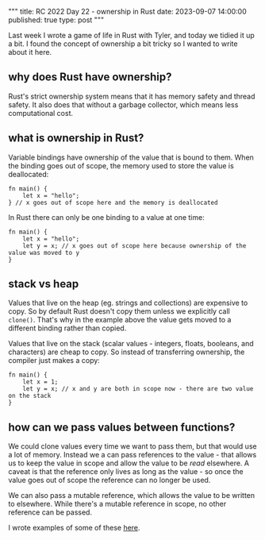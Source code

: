 """
title: RC 2022 Day 22 - ownership in Rust
date: 2023-09-07 14:00:00
published: true
type: post
"""

Last week I wrote a game of life in Rust with Tyler, and today we tidied it up a bit.  I found the concept of ownership a bit tricky so I wanted to write about it here.

## why does Rust have ownership?
Rust's strict ownership system means that it has memory safety and thread safety.  It also does that without a garbage collector, which means less computational cost.

## what is ownership in Rust?

Variable bindings have ownership of the value that is bound to them.  When the binding goes out of scope, the memory used to store the value is deallocated:
```
fn main() {
    let x = "hello";
} // x goes out of scope here and the memory is deallocated
```

In Rust there can only be one binding to a value at one time:
```
fn main() {
    let x = "hello";
    let y = x; // x goes out of scope here because ownership of the value was moved to y
}
```

## stack vs heap
Values that live on the heap (eg. strings and collections) are expensive to copy.  So by default Rust doesn't copy them unless we explicitly call `clone()`.  That's why in the example above the value gets moved to a different binding rather than copied.  

Values that live on the stack (scalar values - integers, floats, booleans, and characters) are cheap to copy.  So instead of transferring ownership, the compiler just makes a copy:
```
fn main() {
    let x = 1;
    let y = x; // x and y are both in scope now - there are two value on the stack
}
```

## how can we pass values between functions?

We could clone values every time we want to pass them, but that would use a lot of memory.  Instead we a can pass references to the value - that allows us to keep the value in scope and allow the value to be *read* elsewhere.  A caveat is that the reference only lives as long as the value - so once the value goes out of scope the reference can no longer be used.

We can also pass a mutable reference, which allows the value to be written to elsewhere.  While there's a mutable reference in scope, no other reference can be passed.  

I wrote examples of some of these [here](https://gist.github.com/nsreeen/ed52557c47ddb87a2c04b8bd96d7b791).
